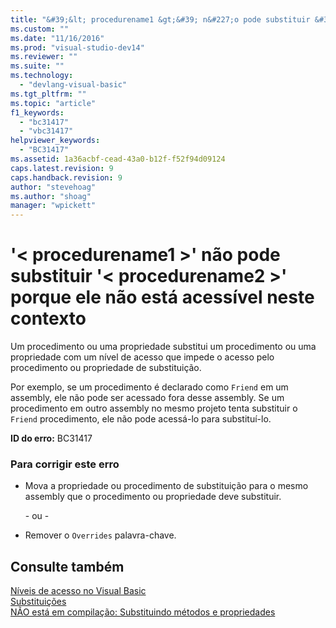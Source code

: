 ```yaml
---
title: "&#39;&lt; procedurename1 &gt;&#39; n&#227;o pode substituir &#39;&lt; procedurename2 &gt;&#39; porque ele n&#227;o est&#225; acess&#237;vel neste contexto | Microsoft Docs"
ms.custom: ""
ms.date: "11/16/2016"
ms.prod: "visual-studio-dev14"
ms.reviewer: ""
ms.suite: ""
ms.technology: 
  - "devlang-visual-basic"
ms.tgt_pltfrm: ""
ms.topic: "article"
f1_keywords: 
  - "bc31417"
  - "vbc31417"
helpviewer_keywords: 
  - "BC31417"
ms.assetid: 1a36acbf-cead-43a0-b12f-f52f94d09124
caps.latest.revision: 9
caps.handback.revision: 9
author: "stevehoag"
ms.author: "shoag"
manager: "wpickett"
---
```

# &#39;&lt; procedurename1 &gt;&#39; n&#227;o pode substituir &#39;&lt; procedurename2 &gt;&#39; porque ele n&#227;o est&#225; acess&#237;vel neste contexto
Um procedimento ou uma propriedade substitui um procedimento ou uma propriedade com um nível de acesso que impede o acesso pelo procedimento ou propriedade de substituição.  
  
 Por exemplo, se um procedimento é declarado como `Friend` em um assembly, ele não pode ser acessado fora desse assembly. Se um procedimento em outro assembly no mesmo projeto tenta substituir o `Friend` procedimento, ele não pode acessá\-lo para substituí\-lo.  
  
 **ID do erro:** BC31417  
  
### Para corrigir este erro  
  
-   Mova a propriedade ou procedimento de substituição para o mesmo assembly que o procedimento ou propriedade deve substituir.  
  
     \- ou \-  
  
-   Remover o `Overrides` palavra\-chave.  
  
## Consulte também  
 [Níveis de acesso no Visual Basic](../../visual-basic/programming-guide/language-features/declared-elements/access-levels.md)   
 [Substituições](../../visual-basic/language-reference/modifiers/overrides.md)   
 [NÃO está em compilação: Substituindo métodos e propriedades](http://msdn.microsoft.com/pt-br/2167e8f5-1225-4b13-9ebd-02591ba90213)